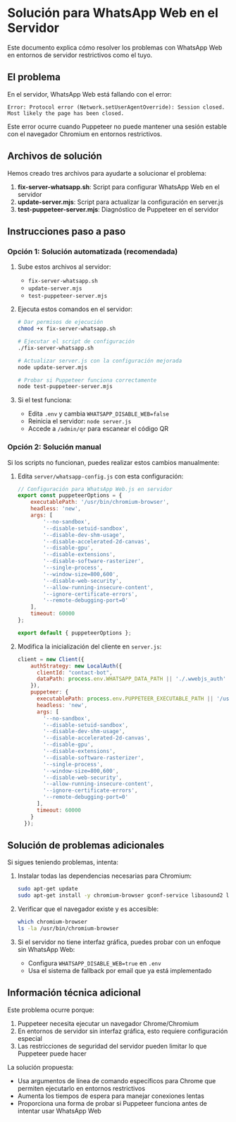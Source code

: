 # Solución para WhatsApp Web en el Servidor

Este documento explica cómo resolver los problemas con WhatsApp Web en entornos de servidor restrictivos como el tuyo.

## El problema

En el servidor, WhatsApp Web está fallando con el error:
```
Error: Protocol error (Network.setUserAgentOverride): Session closed. Most likely the page has been closed.
```

Este error ocurre cuando Puppeteer no puede mantener una sesión estable con el navegador Chromium en entornos restrictivos.

## Archivos de solución

Hemos creado tres archivos para ayudarte a solucionar el problema:

1. **fix-server-whatsapp.sh**: Script para configurar WhatsApp Web en el servidor
2. **update-server.mjs**: Script para actualizar la configuración en server.js
3. **test-puppeteer-server.mjs**: Diagnóstico de Puppeteer en el servidor

## Instrucciones paso a paso

### Opción 1: Solución automatizada (recomendada)

1. Sube estos archivos al servidor:
   - `fix-server-whatsapp.sh`
   - `update-server.mjs`
   - `test-puppeteer-server.mjs`

2. Ejecuta estos comandos en el servidor:
   ```bash
   # Dar permisos de ejecución
   chmod +x fix-server-whatsapp.sh
   
   # Ejecutar el script de configuración
   ./fix-server-whatsapp.sh
   
   # Actualizar server.js con la configuración mejorada
   node update-server.mjs
   
   # Probar si Puppeteer funciona correctamente
   node test-puppeteer-server.mjs
   ```

3. Si el test funciona:
   - Edita `.env` y cambia `WHATSAPP_DISABLE_WEB=false`
   - Reinicia el servidor: `node server.js`
   - Accede a `/admin/qr` para escanear el código QR

### Opción 2: Solución manual

Si los scripts no funcionan, puedes realizar estos cambios manualmente:

1. Edita `server/whatsapp-config.js` con esta configuración:
   ```javascript
   // Configuración para WhatsApp Web.js en servidor
   export const puppeteerOptions = {
       executablePath: '/usr/bin/chromium-browser',
       headless: 'new',
       args: [
           '--no-sandbox',
           '--disable-setuid-sandbox',
           '--disable-dev-shm-usage',
           '--disable-accelerated-2d-canvas',
           '--disable-gpu',
           '--disable-extensions',
           '--disable-software-rasterizer',
           '--single-process',
           '--window-size=800,600',
           '--disable-web-security',
           '--allow-running-insecure-content',
           '--ignore-certificate-errors',
           '--remote-debugging-port=0'
       ],
       timeout: 60000
   };
   
   export default { puppeteerOptions };
   ```

2. Modifica la inicialización del cliente en `server.js`:
   ```javascript
   client = new Client({
       authStrategy: new LocalAuth({
         clientId: "contact-bot",
         dataPath: process.env.WHATSAPP_DATA_PATH || './.wwebjs_auth'
       }),
       puppeteer: {
         executablePath: process.env.PUPPETEER_EXECUTABLE_PATH || '/usr/bin/chromium-browser',
         headless: 'new',
         args: [
           '--no-sandbox',
           '--disable-setuid-sandbox', 
           '--disable-dev-shm-usage',
           '--disable-accelerated-2d-canvas',
           '--disable-gpu',
           '--disable-extensions',
           '--disable-software-rasterizer',
           '--single-process',
           '--window-size=800,600',
           '--disable-web-security',
           '--allow-running-insecure-content',
           '--ignore-certificate-errors',
           '--remote-debugging-port=0'
         ],
         timeout: 60000
       }
     });
   ```

## Solución de problemas adicionales

Si sigues teniendo problemas, intenta:

1. Instalar todas las dependencias necesarias para Chromium:
   ```bash
   sudo apt-get update
   sudo apt-get install -y chromium-browser gconf-service libasound2 libatk1.0-0 libc6 libcairo2 libcups2 libdbus-1-3 libexpat1 libfontconfig1 libgcc1 libgconf-2-4 libgdk-pixbuf2.0-0 libglib2.0-0 libgtk-3-0 libnspr4 libpango-1.0-0 libpangocairo-1.0-0 libstdc++6 libx11-6 libx11-xcb1 libxcb1 libxcomposite1 libxcursor1 libxdamage1 libxext6 libxfixes3 libxi6 libxrandr2 libxrender1 libxss1 libxtst6 ca-certificates fonts-liberation libnss3 lsb-release xdg-utils wget
   ```

2. Verificar que el navegador existe y es accesible:
   ```bash
   which chromium-browser
   ls -la /usr/bin/chromium-browser
   ```

3. Si el servidor no tiene interfaz gráfica, puedes probar con un enfoque sin WhatsApp Web:
   - Configura `WHATSAPP_DISABLE_WEB=true` en `.env`
   - Usa el sistema de fallback por email que ya está implementado

## Información técnica adicional

Este problema ocurre porque:

1. Puppeteer necesita ejecutar un navegador Chrome/Chromium
2. En entornos de servidor sin interfaz gráfica, esto requiere configuración especial
3. Las restricciones de seguridad del servidor pueden limitar lo que Puppeteer puede hacer

La solución propuesta:
- Usa argumentos de línea de comando específicos para Chrome que permiten ejecutarlo en entornos restrictivos
- Aumenta los tiempos de espera para manejar conexiones lentas
- Proporciona una forma de probar si Puppeteer funciona antes de intentar usar WhatsApp Web 